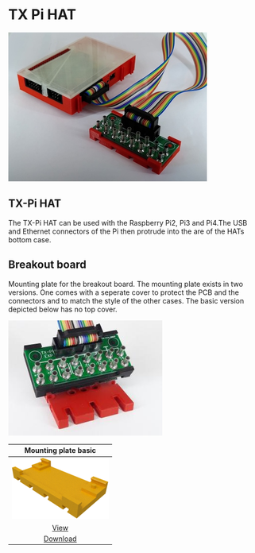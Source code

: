 # TX Pi HAT

![TX-Pi-HAT](./images/tx-pi-hat.jpg)

## TX-Pi HAT

The TX-Pi HAT can be used with the Raspberry Pi2, Pi3 and Pi4.The USB
and Ethernet connectors of the Pi then protrude into the are of the
HATs bottom case.

## Breakout board

Mounting plate for the breakout board. The mounting plate exists
in two versions. One comes with a seperate cover to protect the
PCB and the connectors and to match the style of the other cases.
The basic version depicted below has no top cover.

![Mounted](./images/breakout_mounted.jpg)

| Mounting plate basic |
|:---:|
| ![Mounting plate](./images/breakout_base.png) |
| [View](breakout_base.stl) |
| [Download](breakout_base.stl?raw=true) |
